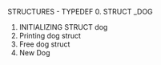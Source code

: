 STRUCTURES - TYPEDEF
0. STRUCT _DOG
1. INITIALIZING STRUCT dog
2. Printing dog struct
5. Free dog struct
4. New Dog

